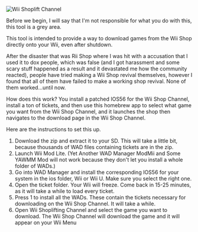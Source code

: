 ![Wii Shoplift Channel](http://transfer.archivete.am/9Qu6m/wiishop.png)

Before we begin, I will say that I'm not responsible for what you do with this, this tool is a grey area.

This tool is intended to provide a way to download games from the Wii Shop directly onto your Wii, even after shutdown.

After the disaster that was Rii Shop where I was hit with a accusation that I used it to dox people, which was false (and I got harassment and some scary stuff happened as a result and it devastated me how the community reacted), people have tried making a Wii Shop revival themselves, however I found that all of them have failed to make a working shop revival. None of them worked...until now.

How does this work? You install a patched IOS56 for the Wii Shop Channel, install a ton of tickets, and then use this homebrew app to select what game you want from the Wii Shop Channel, and it launches the shop then navigates to the download page in the Wii Shop Channel.

Here are the instructions to set this up.

1. Download the zip and extract it to your SD. This will take a little bit, because thousands of WAD files containing tickets are in the zip.
2. Launch Wii Mod Lite. (Yet Another WAD Manager ModMii and Some YAWMM Mod will not work because they don't let you install a whole folder of WADs.)
3. Go into WAD Manager and install the corresponding IOS56 for your system in the ios folder, Wii or Wii U. Make sure you select the right one.
4. Open the ticket folder. Your Wii will freeze. Come back in 15-25 minutes, as it will take a while to load every ticket.
5. Press 1 to install all the WADs. These contain the tickets necessary for downloading on the Wii Shop Channel. It will take a while.
6. Open Wii Shoplifting Channel and select the game you want to download. The Wii Shop Channel will download the game and it will appear on your Wii Menu
